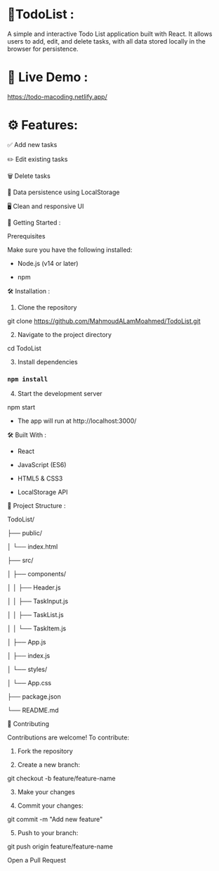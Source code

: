 # 📝TodoList :
A simple and interactive Todo List application built with React. It allows users to add, edit, and delete tasks, with all data stored locally in the browser for persistence.


# 🔗 Live Demo :
https://todo-macoding.netlify.app/


# ⚙️ Features:

✅ Add new tasks

✏️ Edit existing tasks

🗑️ Delete tasks

💾 Data persistence using LocalStorage

🖥️ Clean and responsive UI


🚀 Getting Started :

Prerequisites

Make sure you have the following installed:

- Node.js (v14 or later)

- npm


🛠️ Installation :

1. Clone the repository

git clone https://github.com/MahmoudALamMoahmed/TodoList.git

2. Navigate to the project directory

cd TodoList

3. Install dependencies

### `npm install`

4. Start the development server

npm start

- The app will run at http://localhost:3000/


🛠️ Built With :

- React

- JavaScript (ES6)

- HTML5 & CSS3

- LocalStorage API


📁 Project Structure :

TodoList/

├── public/

│   └── index.html

├── src/

│   ├── components/

│   │   ├── Header.js

│   │   ├── TaskInput.js

│   │   ├── TaskList.js

│   │   └── TaskItem.js

│   ├── App.js

│   ├── index.js

│   └── styles/

│       └── App.css

├── package.json

└── README.md


🤝 Contributing

Contributions are welcome! To contribute:

1. Fork the repository

2. Create a new branch:

git checkout -b feature/feature-name

3. Make your changes

4. Commit your changes:

git commit -m "Add new feature"

5. Push to your branch:

git push origin feature/feature-name

Open a Pull Request
